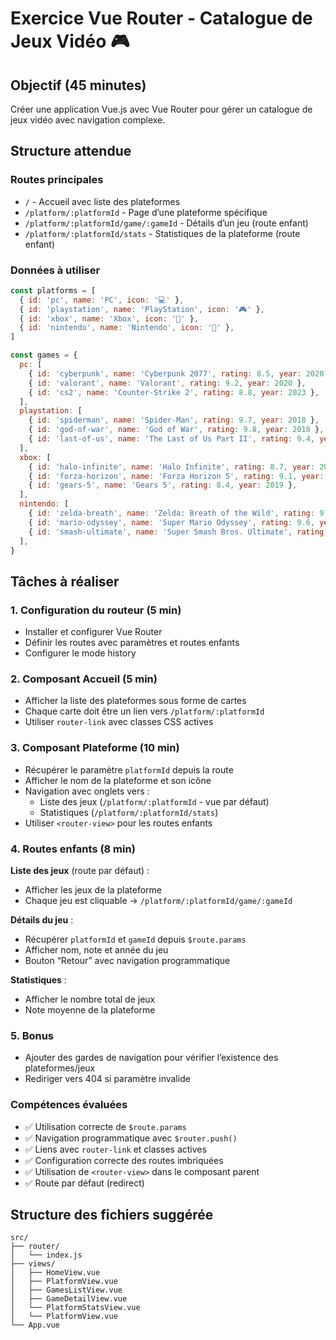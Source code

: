 # Exercice Vue Router - Catalogue de Jeux Vidéo 🎮

## Objectif (45 minutes)

Créer une application Vue.js avec Vue Router pour gérer un catalogue de jeux vidéo avec navigation complexe.

## Structure attendue

### Routes principales

- `/` - Accueil avec liste des plateformes
- `/platform/:platformId` - Page d’une plateforme spécifique
- `/platform/:platformId/game/:gameId` - Détails d’un jeu (route enfant)
- `/platform/:platformId/stats` - Statistiques de la plateforme (route enfant)

### Données à utiliser

```javascript
const platforms = [
  { id: 'pc', name: 'PC', icon: '💻' },
  { id: 'playstation', name: 'PlayStation', icon: '🎮' },
  { id: 'xbox', name: 'Xbox', icon: '🎯' },
  { id: 'nintendo', name: 'Nintendo', icon: '🎨' },
]

const games = {
  pc: [
    { id: 'cyberpunk', name: 'Cyberpunk 2077', rating: 8.5, year: 2020 },
    { id: 'valorant', name: 'Valorant', rating: 9.2, year: 2020 },
    { id: 'cs2', name: 'Counter-Strike 2', rating: 8.8, year: 2023 },
  ],
  playstation: [
    { id: 'spiderman', name: 'Spider-Man', rating: 9.7, year: 2018 },
    { id: 'god-of-war', name: 'God of War', rating: 9.8, year: 2018 },
    { id: 'last-of-us', name: 'The Last of Us Part II', rating: 9.4, year: 2020 },
  ],
  xbox: [
    { id: 'halo-infinite', name: 'Halo Infinite', rating: 8.7, year: 2021 },
    { id: 'forza-horizon', name: 'Forza Horizon 5', rating: 9.1, year: 2021 },
    { id: 'gears-5', name: 'Gears 5', rating: 8.4, year: 2019 },
  ],
  nintendo: [
    { id: 'zelda-breath', name: 'Zelda: Breath of the Wild', rating: 9.9, year: 2017 },
    { id: 'mario-odyssey', name: 'Super Mario Odyssey', rating: 9.6, year: 2017 },
    { id: 'smash-ultimate', name: 'Super Smash Bros. Ultimate', rating: 9.3, year: 2018 },
  ],
}
```

## Tâches à réaliser

### 1. Configuration du routeur (5 min)

- Installer et configurer Vue Router
- Définir les routes avec paramètres et routes enfants
- Configurer le mode history

### 2. Composant Accueil (5 min)

- Afficher la liste des plateformes sous forme de cartes
- Chaque carte doit être un lien vers `/platform/:platformId`
- Utiliser `router-link` avec classes CSS actives

### 3. Composant Plateforme (10 min)

- Récupérer le paramètre `platformId` depuis la route
- Afficher le nom de la plateforme et son icône
- Navigation avec onglets vers :
  - Liste des jeux (`/platform/:platformId` - vue par défaut)
  - Statistiques (`/platform/:platformId/stats`)
- Utiliser `<router-view>` pour les routes enfants

### 4. Routes enfants (8 min)

**Liste des jeux** (route par défaut) :

- Afficher les jeux de la plateforme
- Chaque jeu est cliquable → `/platform/:platformId/game/:gameId`

**Détails du jeu** :

- Récupérer `platformId` et `gameId` depuis `$route.params`
- Afficher nom, note et année du jeu
- Bouton “Retour” avec navigation programmatique

**Statistiques** :

- Afficher le nombre total de jeux
- Note moyenne de la plateforme

### 5. Bonus

- Ajouter des gardes de navigation pour vérifier l’existence des plateformes/jeux
- Rediriger vers 404 si paramètre invalide

### Compétences évaluées

- ✅ Utilisation correcte de `$route.params`
- ✅ Navigation programmatique avec `$router.push()`
- ✅ Liens avec `router-link` et classes actives
- ✅ Configuration correcte des routes imbriquées
- ✅ Utilisation de `<router-view>` dans le composant parent
- ✅ Route par défaut (redirect)

## Structure des fichiers suggérée

```
src/
├── router/
│   └── index.js
├── views/
│   ├── HomeView.vue
│   ├── PlatformView.vue
│   ├── GamesListView.vue
│   ├── GameDetailView.vue
│   └── PlatformStatsView.vue
│   └── PlatformView.vue
└── App.vue
```
